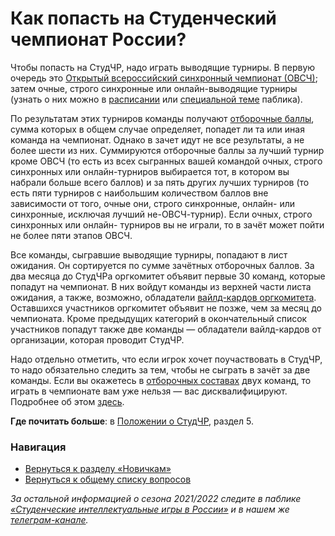 # Как попасть на Студенческий чемпионат России?

Чтобы попасть на СтудЧР, надо играть выводящие турниры. В первую очередь это [Открытый всероссийский синхронный чемпионат (ОВСЧ)](https://vk.com/@chgk_student-ovsch-wtf); затем очные, строго синхронные или онлайн-выводящие турниры (узнать о них можно в [расписании](https://vk.com/@chgk_student-kalendar) или [специальной теме](https://vk.com/topic-99683830_48238299) паблика).

По результатам этих турниров команды получают [отборочные баллы](https://vk.com/@chgk_student-otborochnye-bally-wtf), сумма которых в общем случае определяет, попадет ли та или иная команда на чемпионат. Однако в зачет идут не все результаты, а не более шести из них. Суммируются отборочные баллы за лучший турнир кроме ОВСЧ (то есть из всех сыгранных вашей командой очных, строго синхронных или онлайн-турниров выбирается тот, в котором вы набрали больше всего баллов) и за пять других лучших турниров (то есть пяти турниров с наибольшим количеством баллов вне зависимости от того, очные они, строго синхронные, онлайн- или синхронные, исключая лучший не-ОВСЧ-турнир). Если очных, строго синхронных или онлайн- турниров вы не играли, то в зачёт может пойти не более пяти этапов ОВСЧ.

Все команды, сыгравшие выводящие турниры, попадают в лист ожидания. Он сортируется по сумме зачётных отборочных баллов. За два месяца до СтудЧРа оргкомитет объявит первые 30 команд, которые попадут на чемпионат. В них войдут команды из верхней части листа ожидания, а также, возможно, обладатели [вайлд-кардов оргкомитета](https://vk.com/@chgk_student-kak-poluchit-wild-card). Оставшихся участников оргкомитет объявит не позже, чем за месяц до чемпионата. Кроме предыдущих категорий в окончательный список участников попадут также две команды — обладатели вайлд-кардов от организации, которая проводит СтудЧР.

Надо отдельно отметить, что если игрок хочет поучаствовать в СтудЧР, то надо обязательно следить за тем, чтобы не сыграть в зачёт за две команды. Если вы окажетесь в [отборочных составах](https://vk.com/@chgk_student-otborochnyi-i-zayavochyi-sostavy) двух команд, то играть в чемпионате вам уже нельзя — вас дисквалифицируют. Подробнее об этом [здесь](https://vk.com/@chgk_student-2-komandy).

**Где почитать больше**: в [Положении о СтудЧР](https://drive.google.com/file/d/1lR2C7aNHXHWPObhUpCpwTlyPojrEDyMj/view), раздел 5.

### Навигация

- [Вернуться к разделу «Новичкам»]()
- [Вернуться к общему списку вопросов](https://vk.com/@chgk_student-studchr-faq)

*За остальной информацией о сезона 2021/2022 следите в паблике [«Студенческие интеллектуальные игры в России»](https://vk.com/chgk_student) и в нашем же [телеграм-канале](https://t.me/chgk_student_ru).*
